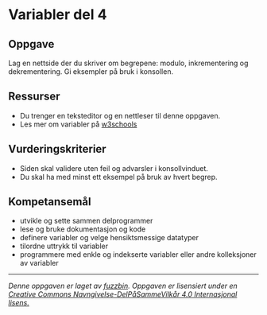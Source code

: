 Variabler del 4
===============

Oppgave
-------
Lag en nettside der du skriver om begrepene: modulo, inkrementering og dekrementering. Gi eksempler på bruk i konsollen.

Ressurser
---------
* Du trenger en teksteditor og en nettleser til denne oppgaven.
* Les mer om variabler på [w3schools](http://www.w3schools.com/js/js_operators.asp)

Vurderingskriterier
-------------------
* Siden skal validere uten feil og advarsler i konsollvinduet.
* Du skal ha med minst ett eksempel på bruk av hvert begrep.

Kompetansemål
-------------
* utvikle og sette sammen delprogrammer
* lese og bruke dokumentasjon og kode
* definere variabler og velge hensiktsmessige datatyper
* tilordne uttrykk til variabler
* programmere med enkle og indekserte variabler eller andre kolleksjoner av variabler

---
_Denne oppgaven er laget av [fuzzbin](https://github.com/fuzzbin). Oppgaven er lisensiert under en [Creative Commons Navngivelse-DelPåSammeVilkår 4.0 Internasjonal lisens.
](http://creativecommons.org/licenses/by-sa/4.0/)_
